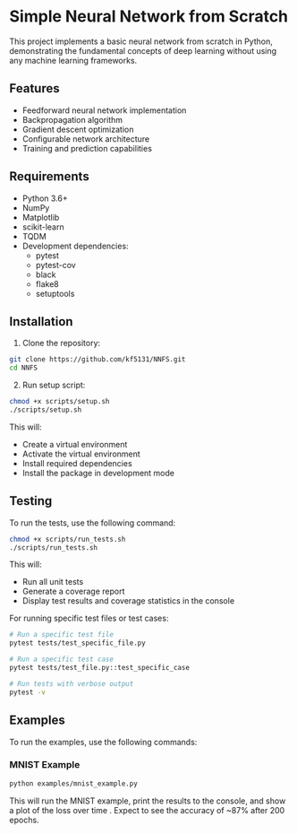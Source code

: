 # Simple Neural Network from Scratch

This project implements a basic neural network from scratch in Python, demonstrating the fundamental concepts of deep learning without using any machine learning frameworks.

## Features

- Feedforward neural network implementation
- Backpropagation algorithm
- Gradient descent optimization
- Configurable network architecture
- Training and prediction capabilities

## Requirements

- Python 3.6+
- NumPy
- Matplotlib
- scikit-learn
- TQDM
- Development dependencies:
  - pytest
  - pytest-cov
  - black
  - flake8
  - setuptools


## Installation

1. Clone the repository:

```bash
git clone https://github.com/kf5131/NNFS.git
cd NNFS
```
2. Run setup script:

```bash
chmod +x scripts/setup.sh
./scripts/setup.sh
```

This will:
- Create a virtual environment
- Activate the virtual environment
- Install required dependencies
- Install the package in development mode

## Testing

To run the tests, use the following command:

```bash
chmod +x scripts/run_tests.sh
./scripts/run_tests.sh
```

This will:
- Run all unit tests
- Generate a coverage report
- Display test results and coverage statistics in the console

For running specific test files or test cases:

```bash
# Run a specific test file
pytest tests/test_specific_file.py

# Run a specific test case
pytest tests/test_file.py::test_specific_case

# Run tests with verbose output
pytest -v
```

## Examples

To run the examples, use the following commands:

### MNIST Example
```bash
python examples/mnist_example.py
```

This will run the MNIST example, print the results to the console, and show a plot of the loss over time . Expect to see the accuracy of ~87% after 200 epochs.

